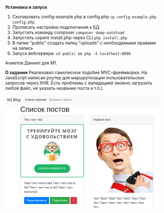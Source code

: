 **Установка и запуск**

1. Скопировать config-example.php в config.php
`cp config-example.php config.php`
2. Прописать настройки подключения к БД
3. Запустить команду composer
`composer dump-autoload` 
4. Запустить скрипт install.php через CLI
`php install.php`
5. В папке "public" создать папку "uploads" с необходимыми правами на запись
6. Запуск вебсервера:
`cd public && php -S localhost:8090`

Ахметов Даниил для M1.

**О задании**
Реализовал самописное подобие MVC-фреймворка. На JavaSсript написан роутер для маршрутизации пользовательских запросов через XHR. Есть проблемы с валидацией (можно загрузить любой файл, не указать название поста и т.п.).

![Скрин главной страницы](screen.png)
